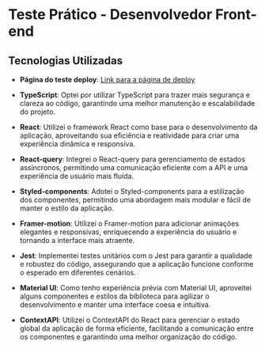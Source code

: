 # Teste Prático - Desenvolvedor Front-end

## Tecnologias Utilizadas

- **Página do teste deploy**: [Link para a página de deploy](https://mkstestefilipemelo.netlify.app/)

- **TypeScript**: Optei por utilizar TypeScript para trazer mais segurança e clareza ao código, garantindo uma melhor manutenção e escalabilidade do projeto.

- **React**: Utilizei o framework React como base para o desenvolvimento da aplicação, aproveitando sua eficiência e reatividade para criar uma experiência dinâmica e responsiva.

- **React-query**: Integrei o React-query para gerenciamento de estados assíncronos, permitindo uma comunicação eficiente com a API e uma experiência de usuário mais fluída.

- **Styled-components**: Adotei o Styled-components para a estilização dos componentes, permitindo uma abordagem mais modular e fácil de manter o estilo da aplicação.

- **Framer-motion**: Utilizei o Framer-motion para adicionar animações elegantes e responsivas, enriquecendo a experiência do usuário e tornando a interface mais atraente.

- **Jest**: Implementei testes unitários com o Jest para garantir a qualidade e robustez do código, assegurando que a aplicação funcione conforme o esperado em diferentes cenários.

- **Material UI**: Como tenho experiência prévia com Material UI, aproveitei alguns componentes e estilos da biblioteca para agilizar o desenvolvimento e manter uma interface coesa e intuitiva.

- **ContextAPI**: Utilizei o ContextAPI do React para gerenciar o estado global da aplicação de forma eficiente, facilitando a comunicação entre os componentes e garantindo uma melhor organização do código.
